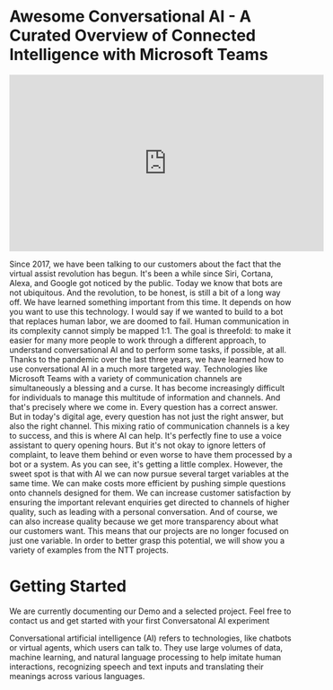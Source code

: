 # Awesome Conversational AI - A Curated Overview of Connected Intelligence with Microsoft Teams
 
  
<iframe width="560" height="315" src="https://www.youtube.com/embed/8FCXfPQOAwI" title="YouTube video player" frameborder="0" allow="accelerometer; autoplay; clipboard-write; encrypted-media; gyroscope; picture-in-picture" allowfullscreen></iframe>

Since 2017, we have been talking to our customers about the fact that the virtual assist revolution has begun. It's been a while since Siri, Cortana, Alexa, and Google got noticed by the public. Today we know that bots are not ubiquitous. And the revolution, to be honest, is still a bit of a long way off. We have learned something important from this time. It depends on how you want to use this technology. I would say if we wanted to build to a bot that replaces human labor, we are doomed to fail. Human communication in its complexity cannot simply be mapped 1:1. The goal is threefold: to make it easier for many more people to work through a different approach, to understand conversational AI and to perform some tasks, if possible, at all.
Thanks to the pandemic over the last three years, we have learned how to use conversational AI in a much more targeted way. Technologies like Microsoft Teams with a variety of communication channels are simultaneously a blessing and a curse. It has become increasingly difficult for individuals to manage this multitude of information and channels. And that's precisely where we come in. Every question has a correct answer. But in today's digital age, every question has not just the right answer, but also the right channel. This mixing ratio of communication channels is a key to success, and this is where AI can help. It's perfectly fine to use a voice assistant to query opening hours. But it's not okay to ignore letters of complaint, to leave them behind or even worse to have them processed by a bot or a system. As you can see, it's getting a little complex. However, the sweet spot is that with AI we can now pursue several target variables at the same time. We can make costs more efficient by pushing simple questions onto channels designed for them. We can increase customer satisfaction by ensuring the important relevant enquiries get directed to channels of higher quality, such as leading with a personal conversation. And of course, we can also increase quality because we get more transparency about what our customers want. This means that our projects are no longer focused on just one variable. In order to better grasp this potential, we will show you a variety of examples from the NTT projects.

# Getting Started

We are currently documenting our Demo and a selected project. Feel free to contact us and get started with your first Conversatonal AI experiment

Conversational artificial intelligence (AI) refers to technologies, like chatbots or virtual agents, which users can talk to. They use large volumes of data, machine learning, and natural language processing to help imitate human interactions, recognizing speech and text inputs and translating their meanings across various languages.
